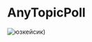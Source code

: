 # AnyTopicPoll
![юзкейсик)](https://github.com/sudo-selfdestruction/AnyTopicPoll/assets/80285385/5247001f-c04a-4d22-b213-21579ee996be)
